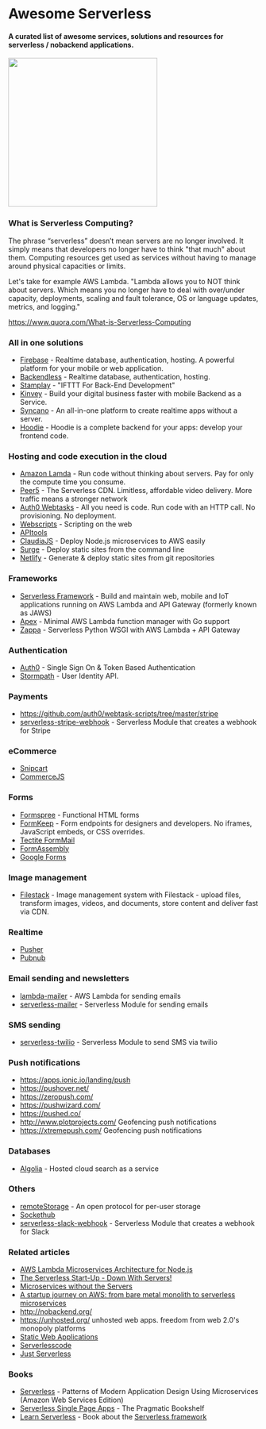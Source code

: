 # Awesome Serverless
#### A curated list of awesome services, solutions and resources for serverless / nobackend applications.
<img src="http://oi66.tinypic.com/jggm6f.jpg" height=300>

### What is Serverless Computing?

The phrase “serverless” doesn’t mean servers are no longer involved. It simply means that developers no longer have to think "that much" about them. Computing resources get used as services without having to manage around physical capacities or limits.

Let's take for example AWS Lambda. "Lambda allows you to NOT think about servers. Which means you no longer have to deal with over/under capacity, deployments, scaling and fault tolerance, OS or language updates, metrics, and logging."

https://www.quora.com/What-is-Serverless-Computing

### All in one solutions
* [Firebase](https://www.firebase.com/) - Realtime database, authentication, hosting. A powerful platform for your mobile or web application.
* [Backendless](https://backendless.com/) - Realtime database, authentication, hosting.
* [Stamplay](https://stamplay.com/) - "IFTTT For Back-End Development"
* [Kinvey](http://www.kinvey.com/) - Build your digital business faster with mobile Backend as a Service.
* [Syncano](https://syncano.io/) - An all-in-one platform to create realtime apps without a server.
* [Hoodie](http://hood.ie/) - Hoodie is a complete backend for your apps: develop your frontend code.

### Hosting and code execution in the cloud
* [Amazon Lamda](https://aws.amazon.com/lambda/) - Run code without thinking about servers. Pay for only the compute time you consume.
* [Peer5](https://www.peer5.com/) - The Serverless CDN. Limitless, affordable video delivery. More traffic means a stronger network
* [Auth0 Webtasks](https://webtask.io/) - All you need is code. Run code with an HTTP call. No provisioning. No deployment.
* [Webscripts](https://www.webscript.io/) - Scripting on the web
* [APItools](https://www.apitools.com/)
* [ClaudiaJS](https://github.com/claudiajs/claudia/) - Deploy Node.js microservices to AWS easily
* [Surge](http://surge.sh/) - Deploy static sites from the command line
* [Netlify](https://netlify.com/) - Generate & deploy static sites from git repositories

### Frameworks
* [Serverless Framework](http://www.serverless.com/) - Build and maintain web, mobile and IoT applications running on AWS Lambda and API Gateway (formerly known as JAWS)
* [Apex](http://apex.run/) - Minimal AWS Lambda function manager with Go support
* [Zappa](https://github.com/Miserlou/Zappa) - Serverless Python WSGI with AWS Lambda + API Gateway

### Authentication
* [Auth0](https://auth0.com/) - Single Sign On & Token Based Authentication
* [Stormpath](https://stormpath.com/) - User Identity API.

### Payments
* https://github.com/auth0/webtask-scripts/tree/master/stripe
* [serverless-stripe-webhook](https://github.com/eahefnawy/serverless-stripe-webhook) - Serverless Module that creates a webhook for Stripe

### eCommerce
* [Snipcart](https://snipcart.com)
* [CommerceJS](http://commercejs.com/)

### Forms
* [Formspree](https://formspree.io/) - Functional HTML forms
* [FormKeep](https://formkeep.com/) - Form endpoints for designers and developers. No iframes, JavaScript embeds, or CSS overrides.
* [Tectite FormMail](http://www.tectite.com/)
* [FormAssembly](http://www.formassembly.com/)
* [Google Forms](https://docs.google.com/forms/)

### Image management
* [Filestack](https://www.filestack.com/) - Image management system with Filestack - upload files, transform images, videos, and documents, store content and deliver fast via CDN.

### Realtime
* [Pusher](https://pusher.com/)
* [Pubnub](https://www.pubnub.com/)

### Email sending and newsletters
* [lambda-mailer](https://github.com/eahefnawy/lambda-mailer) - AWS Lambda for sending emails
* [serverless-mailer](https://github.com/eahefnawy/serverless-mailer) - Serverless Module for sending emails


### SMS sending
  * [serverless-twilio](https://github.com/eahefnawy/serverless-twilio) - Serverless Module to send SMS via twilio

### Push notifications
* https://apps.ionic.io/landing/push
* https://pushover.net/
* https://zeropush.com/
* https://pushwizard.com/
* https://pushed.co/
* http://www.plotprojects.com/ Geofencing push notifications
* https://xtremepush.com/ Geofencing push notifications


### Databases
* [Algolia](https://www.algolia.com/) - Hosted cloud search as a service

### Others
* [remoteStorage](https://remotestorage.io/) - An open protocol for per-user storage
* [Sockethub](http://sockethub.org/)
* [serverless-slack-webhook](https://github.com/eahefnawy/serverless-slack-webhook) - Serverless Module that creates a webhook for Slack

### Related articles
* [AWS Lambda Microservices Architecture for Node.js](https://medium.com/getty-logs/a-aws-lambda-microservices-architecture-for-node-js-4513799101d4#.k99m6yvvz)
* [The Serverless Start-Up - Down With Servers!](http://highscalability.com/blog/2015/12/7/the-serverless-start-up-down-with-servers.html)
* [Microservices without the Servers](https://aws.amazon.com/blogs/compute/microservices-without-the-servers/)
* [A startup journey on AWS: from bare metal monolith to serverless microservices](https://medium.com/@benorama/a-startup-journey-on-aws-from-bare-metal-monolith-to-serverless-microservices-80231624fbd9)
* http://nobackend.org/
* https://unhosted.org/ unhosted web apps. freedom from web 2.0's monopoly platforms
* [Static Web Applications](https://staticapps.org/)
* [Serverlesscode](https://serverlesscode.com/)
* [Just Serverless](http://justserverless.com/blog)

### Books
* [Serverless](https://leanpub.com/serverless/) - Patterns of Modern Application Design Using Microservices (Amazon Web Services Edition)
* [Serverless Single Page Apps](https://pragprog.com/book/brapps/serverless-single-page-apps/) - The Pragmatic Bookshelf
* [Learn Serverless](http://learnserverless.club) - Book about the [Serverless framework](http://serverless.com)

<!---
### Serverless Manifiesto
https://github.com/exis-io/Exis
https://www.imgix.com/
Ionic Auth
-->

